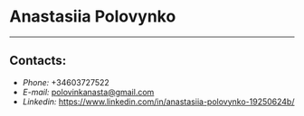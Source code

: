 # **Anastasiia Polovynko**
---
## **Contacts:**

* *Phone:* +34603727522
* *E-mail:* polovinkanasta@gmail.com
* *Linkedin:* https://www.linkedin.com/in/anastasiia-polovynko-19250624b/